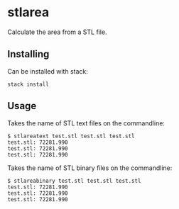 # stlarea

Calculate the area from a STL file.

## Installing

Can be installed with stack:

    stack install

## Usage

Takes the name of STL text files on the commandline:

    $ stlareatext test.stl test.stl test.stl
    test.stl: 72281.990
    test.stl: 72281.990
    test.stl: 72281.990

Takes the name of STL binary files on the commandline:

    $ stlareabinary test.stl test.stl test.stl
    test.stl: 72281.990
    test.stl: 72281.990
    test.stl: 72281.990
